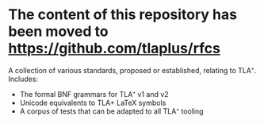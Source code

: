 # The content of this repository has been moved to https://github.com/tlaplus/rfcs

A collection of various standards, proposed or established, relating to TLA⁺.
Includes:
* The formal BNF grammars for TLA⁺ v1 and v2
* Unicode equivalents to TLA+ LaTeX symbols
* A corpus of tests that can be adapted to all TLA⁺ tooling

